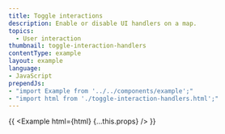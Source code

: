 ```yaml
---
title: Toggle interactions
description: Enable or disable UI handlers on a map.
topics:
  - User interaction
thumbnail: toggle-interaction-handlers
contentType: example
layout: example
language:
- JavaScript
prependJs:
- "import Example from '../../components/example';"
- "import html from './toggle-interaction-handlers.html';"
---
```


{{ <Example html={html} {...this.props} /> }}
